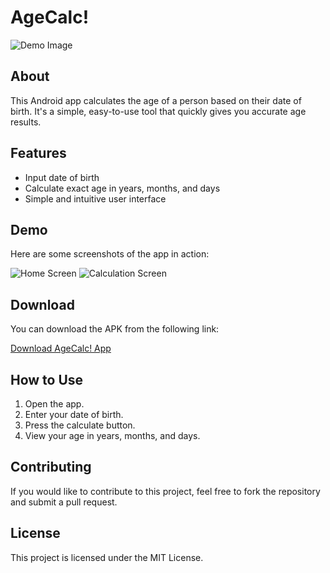# AgeCalc!

![Demo Image](https://github.com/hsriv0777/AgeCalc-/blob/master/ageCalc/Demo.png)

## About

This Android app calculates the age of a person based on their date of birth. It's a simple, easy-to-use tool that quickly gives you accurate age results.

## Features

- Input date of birth
- Calculate exact age in years, months, and days
- Simple and intuitive user interface

## Demo

Here are some screenshots of the app in action:

![Home Screen](https://github.com/hsriv0777/AgeCalc-/blob/master/ageCalc/HomeScreen.jpg)
![Calculation Screen](https://github.com/hsriv0777/AgeCalc-/blob/master/ageCalc/CalculationScreen.jpg)

## Download

You can download the APK from the following link:

[Download AgeCalc! App](https://github.com/hsriv0777/AgeCalc/raw/master/app/release/app-release.apk)

## How to Use

1. Open the app.
2. Enter your date of birth.
3. Press the calculate button.
4. View your age in years, months, and days.

## Contributing

If you would like to contribute to this project, feel free to fork the repository and submit a pull request.

## License

This project is licensed under the MIT License.
